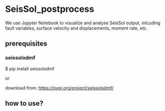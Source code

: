 # SeisSol_postprocess

We use Jupyter Notebook to visualize and analyse SeisSol output, inlcuding fault variables, surface velocity and displacements, moment rate, etc.

## prerequisites
### seissolxdmf
$ pip install seissolxdmf 

or

download from: https://pypi.org/project/seissolxdmf/

## how to use?
